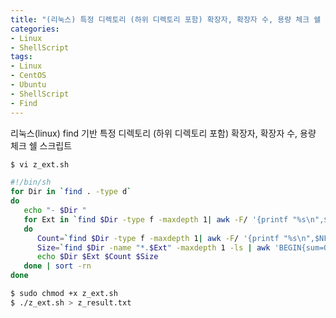 ```yaml
---
title: "(리눅스) 특정 디렉토리 (하위 디렉토리 포함) 확장자, 확장자 수, 용량 체크 쉘 스크립트"
categories: 
- Linux
- ShellScript
tags:
- Linux 
- CentOS
- Ubuntu
- ShellScript
- Find
---
```


리눅스(linux) find 기반 특정 디렉토리 (하위 디렉토리 포함) 확장자, 확장자 수, 용량 체크 쉘 스크립트

```bash
$ vi z_ext.sh
```

```bash
#!/bin/sh
for Dir in `find . -type d`
do
   echo "- $Dir "
   for Ext in `find $Dir -type f -maxdepth 1| awk -F/ '{printf "%s\n",$NF}' | grep "\." | sed -e 's/.*\.\([a-zA-Z0-9].*\)/\1/g'  | sort -u`
   do
      Count=`find $Dir -type f -maxdepth 1| awk -F/ '{printf "%s\n",$NF}' | grep -c "\.${Ext}$"`
      Size=`find $Dir -name "*.$Ext" -maxdepth 1 -ls | awk 'BEGIN{sum=0} {sum=sum+$7} END{print sum}'`
      echo $Dir $Ext $Count $Size
   done | sort -rn
done
```

```bash
$ sudo chmod +x z_ext.sh
$ ./z_ext.sh > z_result.txt
```

